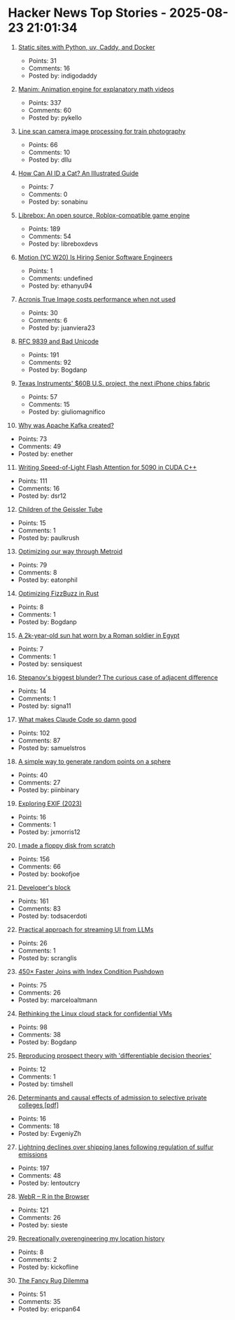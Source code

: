 # Hacker News Top Stories - 2025-08-23 21:01:34

1. [Static sites with Python, uv, Caddy, and Docker](https://nkantar.com/blog/2025/08/static-python-uv-caddy-docker/)
   - Points: 31
   - Comments: 16
   - Posted by: indigodaddy

2. [Manim: Animation engine for explanatory math videos](https://github.com/3b1b/manim)
   - Points: 337
   - Comments: 60
   - Posted by: pykello

3. [Line scan camera image processing for train photography](https://daniel.lawrence.lu/blog/y2025m09d21/)
   - Points: 66
   - Comments: 10
   - Posted by: dllu

4. [How Can AI ID a Cat? An Illustrated Guide](https://www.quantamagazine.org/how-can-ai-id-a-cat-an-illustrated-guide-20250430/)
   - Points: 7
   - Comments: 0
   - Posted by: sonabinu

5. [Librebox: An open source, Roblox-compatible game engine](https://github.com/librebox-devs/librebox-demo)
   - Points: 189
   - Comments: 54
   - Posted by: libreboxdevs

6. [Motion (YC W20) Is Hiring Senior Software Engineers](https://jobs.ashbyhq.com/motion/4f5f6a29-3af0-4d79-99a4-988ff7c5ba05?utm_source=hn)
   - Points: 1
   - Comments: undefined
   - Posted by: ethanyu94

7. [Acronis True Image costs performance when not used](https://randomascii.wordpress.com/2025/05/26/acronis-true-image-costs-performance-when-not-used/)
   - Points: 30
   - Comments: 6
   - Posted by: juanviera23

8. [RFC 9839 and Bad Unicode](https://www.tbray.org/ongoing/When/202x/2025/08/14/RFC9839)
   - Points: 191
   - Comments: 92
   - Posted by: Bogdanp

9. [Texas Instruments' $60B U.S. project, the next iPhone chips fabric](https://www.cnbc.com/2025/08/22/apple-will-make-chips-at-texas-instruments-60-billion-us-project.html)
   - Points: 57
   - Comments: 15
   - Posted by: giuliomagnifico

10. [Why was Apache Kafka created?](https://bigdata.2minutestreaming.com/p/why-was-apache-kafka-created)
   - Points: 73
   - Comments: 49
   - Posted by: enether

11. [Writing Speed-of-Light Flash Attention for 5090 in CUDA C++](https://gau-nernst.github.io/fa-5090/)
   - Points: 111
   - Comments: 16
   - Posted by: dsr12

12. [Children of the Geissler Tube](https://www.hopefulmons.com/p/children-of-the-geissler-tube)
   - Points: 15
   - Comments: 1
   - Posted by: paulkrush

13. [Optimizing our way through Metroid](https://antithesis.com/blog/2025/metroid/)
   - Points: 79
   - Comments: 8
   - Posted by: eatonphil

14. [Optimizing FizzBuzz in Rust](https://github.com/nrposner/fizzcrate)
   - Points: 8
   - Comments: 1
   - Posted by: Bogdanp

15. [A 2k-year-old sun hat worn by a Roman soldier in Egypt](https://www.smithsonianmag.com/smart-news/a-2000-year-old-sun-hat-worn-by-a-roman-soldier-in-egypt-goes-on-view-after-a-century-in-storage-180987192/)
   - Points: 7
   - Comments: 1
   - Posted by: sensiquest

16. [Stepanov's biggest blunder? The curious case of adjacent difference](https://mmapped.blog/posts/43-stepanovs-biggest-blunder)
   - Points: 14
   - Comments: 1
   - Posted by: signa11

17. [What makes Claude Code so damn good](https://minusx.ai/blog/decoding-claude-code/)
   - Points: 102
   - Comments: 87
   - Posted by: samuelstros

18. [A simple way to generate random points on a sphere](https://www.johndcook.com/blog/2025/05/06/random-points-on-a-sphere/)
   - Points: 40
   - Comments: 27
   - Posted by: piinbinary

19. [Exploring EXIF (2023)](https://hturan.com/writing/exploring-exif)
   - Points: 16
   - Comments: 1
   - Posted by: jxmorris12

20. [I made a floppy disk from scratch](https://kottke.org/25/08/i-made-a-floppy-disk-from-scratch)
   - Points: 156
   - Comments: 66
   - Posted by: bookofjoe

21. [Developer's block](https://underlap.org/developers-block/)
   - Points: 161
   - Comments: 83
   - Posted by: todsacerdoti

22. [Practical approach for streaming UI from LLMs](https://www.timetler.com/2025/08/19/unlocking-rich-ui-components-in-ai/)
   - Points: 26
   - Comments: 1
   - Posted by: scranglis

23. [450× Faster Joins with Index Condition Pushdown](https://readyset.io/blog/optimizing-straddled-joins-in-readyset-from-hash-joins-to-index-condition-pushdown)
   - Points: 75
   - Comments: 26
   - Posted by: marceloaltmann

24. [Rethinking the Linux cloud stack for confidential VMs](https://lwn.net/Articles/1030818/)
   - Points: 98
   - Comments: 38
   - Posted by: Bogdanp

25. [Reproducing prospect theory with 'differentiable decision theories'](https://www.science.org/doi/full/10.1126/science.abe2629)
   - Points: 12
   - Comments: 1
   - Posted by: timshell

26. [Determinants and causal effects of admission to selective private colleges [pdf]](https://www.nber.org/system/files/working_papers/w31492/w31492.pdf)
   - Points: 16
   - Comments: 18
   - Posted by: EvgeniyZh

27. [Lightning declines over shipping lanes following regulation of sulfur emissions](https://theconversation.com/the-world-regulated-sulfur-in-ship-fuels-and-the-lightning-stopped-249445)
   - Points: 197
   - Comments: 48
   - Posted by: lentoutcry

28. [WebR – R in the Browser](https://docs.r-wasm.org/webr/latest/)
   - Points: 121
   - Comments: 26
   - Posted by: sieste

29. [Recreationally overengineering my location history](https://overengineer.dev/blog/2025/08/19/overengineering-location-history/)
   - Points: 8
   - Comments: 2
   - Posted by: kickofline

30. [The Fancy Rug Dilemma](https://epan.land/essays/2025-8_FancyRugDilemma)
   - Points: 51
   - Comments: 35
   - Posted by: ericpan64

